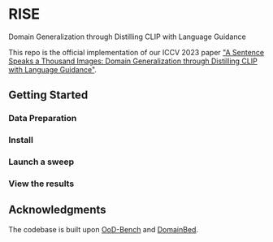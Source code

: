 # RISE
Domain Generalization through Distilling CLIP with Language Guidance

This repo is the official implementation of our ICCV 2023 paper ["A Sentence Speaks a Thousand Images: Domain Generalization through Distilling CLIP with Language Guidance"](https://browse.arxiv.org/pdf/2309.12530v1.pdf).

## Getting Started

### Data Preparation

### Install

### Launch a sweep

### View the results

## Acknowledgments
The codebase is built upon [OoD-Bench](https://github.com/ynysjtu/ood_bench) and [DomainBed](https://github.com/facebookresearch/DomainBed).
